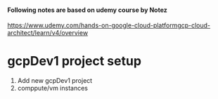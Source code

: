 #### Following notes are based on udemy course by Notez
https://www.udemy.com/hands-on-google-cloud-platformgcp-cloud-architect/learn/v4/overview

#  gcpDev1 project setup
1. Add new  gcpDev1 project
2. comppute/vm instances


